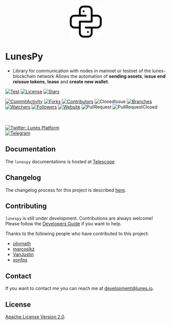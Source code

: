 <p align="center">
    <img alt="Lunes" src="docs/logo.png" width="100" />
</p>

# LunesPy

- Library for communication with nodes in mainnet or testnet of the lunes-blockchain network
Allows the automation of **sending assets**, **issue end reissue tokens**, **lease** and **create new wallet**.

[![Test](https://github.com/lunes-platform/lunespy/actions/workflows/python-app.yml/badge.svg)](https://github.com/lunes-platform/lunespy/actions/workflows/python-app.yml)
[![License](https://img.shields.io/github/license/lunes-platform/lunespy?color=blueviolet)](LICENSE)
[![Stars](https://img.shields.io/github/stars/lunes-platform/lunespy?color=blueviolet)](https://github.com/lunes-platform/lunespy/stargazers)

[![CommitActivity](https://img.shields.io/github/commit-activity/m/lunes-platform/lunespy?color=blueviolet)](https://github.com/lunes-platform/lunespy/pulse)
[![Forks](https://img.shields.io/github/forks/lunes-platform/lunespy?color=blueviolet)](https://github.com/lunes-platform/lunespy/network/members)
[![Contributors](https://flat.badgen.net/github/contributors/lunes-platform/lunespy?color=purple)](https://github.com/lunes-platform/lunespy/graphs/contributors)
![ClosedIssue](https://flat.badgen.net/github/closed-issues/lunes-platform/lunespy?color=red)
[![Branches](https://badgen.net/github/branches/lunes-platform/lunespy?color=blueviolet)](https://github.com/lunes-platform/lunespy/branches)
[![Watchers](https://img.shields.io/github/watchers/lunes-platform/lunespy.svg?color=blueviolet)](https://github.com/lunes-platform/lunespy/watchers)
[![Followers](https://img.shields.io/github/followers/lunes-platform.svg?style=social&label=Follow&maxAge=2592000?color=blueviolet)](https://github.com/lunes-platform?tab=followers)
[![Website](https://img.shields.io/website?url=https%3A%2F%2Flunes.io%2F)](https://lunes.io)
![PullRequest](https://img.shields.io/github/issues-pr/lunes-platform/lunespy?color=blueviolet)
![PullRequestClosed](https://img.shields.io/github/issues-pr-closed/lunes-platform/lunespy?color=blueviolet)



<br><br>
  <a href="https://twitter.com/LunesPlatform" target="_blank">
    <img alt="Twitter: Lunes Platform" src="https://badgen.net/twitter/follow/lunesplatform?icon=twitter&label=follow @LunesPlatform&color=blue" />
  </a>  
  <a href="https://t.me/LunesPlatformPT" target="_blank">
    <img alt="Telegram" src="https://badgen.net/badge/icon/Lunes%20Platform?icon=telegram&label=Telegram&color=blue"/>
  </a>

## Documentation

The `lunespy` documentations is hosted at [Telescope](https://blockchain.lunes.io/telescope/)

## Changelog

The changelog process for this project is described [here](CHANGELOG.md).

## Contributing

`lunespy` is still under development. Contributions are always welcome! Please follow the [Developers Guide](CONTRIBUTING.md) if you want to help.

Thanks to the following people who have contributed to this project:

* [olivmath](https://github.com/olivmath)
* [marcoslkz](https://github.com/marcoslkz)
* [VanJustin](https://github.com/VanJustin)
* [xonfps](https://github.com/xonfps)

## Contact

If you want to contact me you can reach me at <development@lunes.io>.

## License

[Apache License Version 2.0](https://github.com/lunes-platform/lunespy/blob/main/LICENSE).

